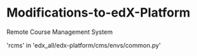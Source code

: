 Modifications-to-edX-Platform
=============================

Remote Course Management System

'rcms' in 'edx_all/edx-platform/cms/envs/common.py'
